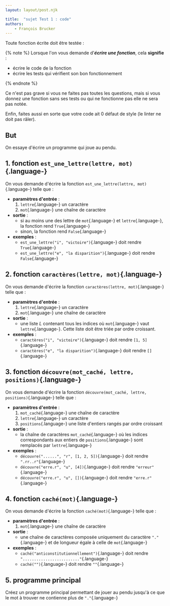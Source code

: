 ```yaml
---
layout: layout/post.njk

title:  "sujet Test 1 : code"
authors:
    - François Brucker
---
```


Toute fonction écrite doit être testée :

{% note %}
Lorsque l'on vous demande d'***écrire une fonction***, cela **signifie** :

* écrire le code de la fonction
* écrire les tests qui vérifient son bon fonctionnement

{% endnote %}

Ce n'est pas grave si vous ne faites pas toutes les questions, mais si vous donnez une fonction sans ses tests ou qui ne fonctionne pas elle ne sera pas notée.

Enfin, faites aussi en sorte que votre code ait 0 défaut de style (le linter ne doit pas râler).

## But

On essaye d'écrire un programme qui joue au pendu.

## 1. fonction `est_une_lettre(lettre, mot)`{.language-}

On vous demande d'écrire la fonction `est_une_lettre(lettre, mot)`{.language-} telle que :

* **paramètres d'entrée** :
  1. `lettre`{.language-} un caractère
  2. `mot`{.language-} une chaîne de caractère
* **sortie** :
  * si au moins une des lettre de `mot`{.language-} et `lettre`{.language-}, la fonction rend `True`{.language-}
  * sinon, la fonction rend `False`{.language-}
* **exemples** :
  * `est_une_lettre("i", "victoire")`{.language-} doit rendre `True`{.language-}
  * `est_une_lettre("e", "la disparition")`{.language-} doit rendre `False`{.language-}

## 2. fonction `caractères(lettre, mot)`{.language-}

On vous demande d'écrire la fonction `caractères(lettre, mot)`{.language-} telle que :

* **paramètres d'entrée** :
  1. `lettre`{.language-} un caractère
  2. `mot`{.language-} une chaîne de caractère
* **sortie** :
  * une liste $L$ contenant tous les indices où `mot`{.language-} vaut `lettre`{.language-}. Cette liste doit être triée par ordre croissant.
* **exemples** :
  * `caractères("i", "victoire")`{.language-} doit rendre `[1, 5]`{.language-}
  * `caractères("e", "la disparition")`{.language-} doit rendre `[]`{.language-}

## 3. fonction `découvre(mot_caché, lettre, positions)`{.language-}

On vous demande d'écrire la fonction `découvre(mot_caché, lettre, positions)`{.language-} telle que :

* **paramètres d'entrée** :
  1. `mot_caché`{.language-} une chaîne de caractère
  2. `lettre`{.language-} un caractère
  3. `positions`{.language-} une liste d'entiers rangés par ordre croissant
* **sortie** :
  * la chaîne de caractères `mot_caché`{.language-} où les indices correspondants aux entiers de `positions`{.language-} sont remplacés par `lettre`{.language-}
* **exemples** :
  * `découvre("......", "r", [1, 2, 5])`{.language-} doit rendre `".rr..r"`{.language-}
  * `découvre("erre.r", "u", [4])`{.language-} doit rendre `"erreur"`{.language-}
  * `découvre("erre.r", "u", [])`{.language-} doit rendre `"erre.r"`{.language-}

## 4. fonction `caché(mot)`{.language-}

On vous demande d'écrire la fonction `caché(mot)`{.language-} telle que :

* **paramètres d'entrée** :
  1. `mot`{.language-} une chaîne de caractère
* **sortie** :
  * une chaîne de caractères composée uniquement du caractère `"."`{.language-} et de longueur égale à celle de `mot`{.language-}
* **exemples** :
  * `caché("anticonstitutionnellement")`{.language-} doit rendre `"........................."`{.language-}
  * `caché("")`{.language-} doit rendre `""`{.language-}

## 5. programme principal

Créez un programme principal permettant de jouer au pendu jusqu'à ce que le mot à trouver ne contienne plus de `"."`{.language-}
